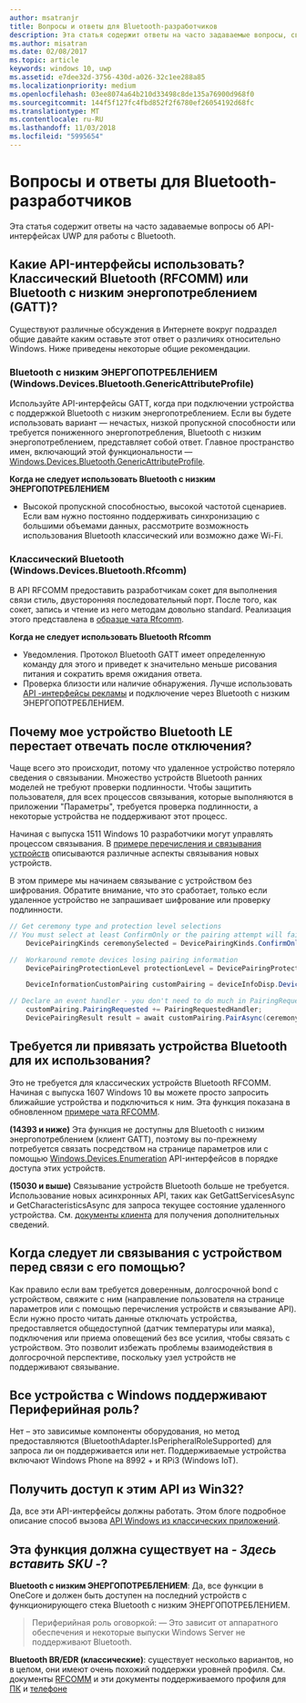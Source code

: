 ```yaml
---
author: msatranjr
title: Вопросы и ответы для Bluetooth-разработчиков
description: Эта статья содержит ответы на часто задаваемые вопросы, связанные с API-интерфейсами UWP для работы с Bluetooth.
ms.author: misatran
ms.date: 02/08/2017
ms.topic: article
keywords: windows 10, uwp
ms.assetid: e7dee32d-3756-430d-a026-32c1ee288a85
ms.localizationpriority: medium
ms.openlocfilehash: 03ee8074a64b210d33498c8de135a76900d968f0
ms.sourcegitcommit: 144f5f127fc4fbd852f2f6780ef26054192d68fc
ms.translationtype: MT
ms.contentlocale: ru-RU
ms.lasthandoff: 11/03/2018
ms.locfileid: "5995654"
---
```

# <a name="bluetooth-developer-faq"></a>Вопросы и ответы для Bluetooth-разработчиков

Эта статья содержит ответы на часто задаваемые вопросы об API-интерфейсах UWP для работы с Bluetooth.

## <a name="what-apis-do-i-use-bluetooth-classic-rfcomm-or-bluetooth-low-energy-gatt"></a>Какие API-интерфейсы использовать? Классический Bluetooth (RFCOMM) или Bluetooth с низким энергопотреблением (GATT)?
Существуют различные обсуждения в Интернете вокруг подраздел общие давайте каким оставьте этот ответ о различиях относительно Windows. Ниже приведены некоторые общие рекомендации.

### <a name="bluetooth-le-windowsdevicesbluetoothgenericattributeprofile"></a>Bluetooth с низким ЭНЕРГОПОТРЕБЛЕНИЕМ (Windows.Devices.Bluetooth.GenericAttributeProfile)

Используйте API-интерфейсы GATT, когда при подключении устройства с поддержкой Bluetooth с низким энергопотреблением. Если вы будете использовать вариант — нечастых, низкой пропускной способности или требуется пониженного энергопотребления, Bluetooth с низким энергопотреблением, представляет собой ответ. Главное пространство имен, включающий этой функциональности — [Windows.Devices.Bluetooth.GenericAttributeProfile](https://docs.microsoft.com/en-us/uwp/api/Windows.Devices.Bluetooth.GenericAttributeProfile). 

**Когда не следует использовать Bluetooth с низким ЭНЕРГОПОТРЕБЛЕНИЕМ**
- Высокой пропускной способностью, высокой частотой сценариев. Если вам нужно постоянно поддерживать синхронизацию с большими объемами данных, рассмотрите возможность использования Bluetooth классический или возможно даже Wi-Fi. 

### <a name="bluetooth-classic-windowsdevicesbluetoothrfcomm"></a>Классический Bluetooth (Windows.Devices.Bluetooth.Rfcomm)

В API RFCOMM предоставить разработчикам сокет для выполнения связи стиль, двусторонняя последовательный порт. После того, как сокет, запись и чтение из него методам довольно standard. Реализация этого представлена в [образце чата Rfcomm](https://github.com/Microsoft/Windows-universal-samples/tree/dev/Samples/BluetoothRfcommChat). 

**Когда не следует использовать Bluetooth Rfcomm** 
- Уведомления. Протокол Bluetooth GATT имеет определенную команду для этого и приведет к значительно меньше рисования питания и сократить время ожидания ответа. 
- Проверка близости или наличие обнаружения. Лучше использовать [API -интерфейсы рекламы](https://docs.microsoft.com/en-us/uwp/api/windows.devices.bluetooth.advertisement) и подключение через Bluetooth с низким ЭНЕРГОПОТРЕБЛЕНИЕМ. 


## <a name="why-does-my-bluetooth-le-device-stop-responding-after-a-disconnect"></a>Почему мое устройство Bluetooth LE перестает отвечать после отключения?

Чаще всего это происходит, потому что удаленное устройство потеряло сведения о связывании. Множество устройств Bluetooth ранних моделей не требуют проверки подлинности. Чтобы защитить пользователя, для всех процессов связывания, которые выполняются в приложении "Параметры", требуется проверка подлинности, а некоторые устройства не поддерживают этот процесс. 

Начиная с выпуска 1511 Windows 10 разработчики могут управлять процессом связывания. В [примере перечисления и связывания устройств](https://github.com/Microsoft/Windows-universal-samples/tree/master/Samples/DeviceEnumerationAndPairing) описываются различные аспекты связывания новых устройств.

В этом примере мы начинаем связывание с устройством без шифрования. Обратите внимание, что это сработает, только если удаленное устройство не запрашивает шифрование или проверку подлинности.

```csharp
// Get ceremony type and protection level selections
// You must select at least ConfirmOnly or the pairing attempt will fail
    DevicePairingKinds ceremonySelected = DevicePairingKinds.ConfirmOnly;

//  Workaround remote devices losing pairing information
    DevicePairingProtectionLevel protectionLevel = DevicePairingProtectionLevel.None

    DeviceInformationCustomPairing customPairing = deviceInfoDisp.DeviceInformation.Pairing.Custom;

// Declare an event handler - you don't need to do much in PairingRequestedHandler since the ceremony is "None"
    customPairing.PairingRequested += PairingRequestedHandler;
    DevicePairingResult result = await customPairing.PairAsync(ceremonySelected, protectionLevel);
```

## <a name="do-i-have-to-pair-bluetooth-devices-before-using-them"></a>Требуется ли привязать устройства Bluetooth для их использования?

Это не требуется для классических устройств Bluetooth RFCOMM. Начиная с выпуска 1607 Windows 10 вы можете просто запросить ближайшие устройства и подключиться к ним. Эта функция показана в обновленном [примере чата RFCOMM](https://github.com/Microsoft/Windows-universal-samples/tree/dev/Samples/BluetoothRfcommChat). 

**(14393 и ниже)** Эта функция не доступны для Bluetooth с низким энергопотреблением (клиент GATT), поэтому вы по-прежнему потребуется связать посредством на странице параметров или с помощью [Windows.Devices.Enumeration](https://msdn.microsoft.com/en-us/library/windows/apps/windows.devices.enumeration.aspx) API-интерфейсов в порядке доступа этих устройств.

**(15030 и выше)** Связывание устройств Bluetooth больше не требуется. Использование новых асинхронных API, таких как GetGattServicesAsync и GetCharacteristicsAsync для запроса текущее состояние удаленного устройства. См. [документы клиента](gatt-client.md) для получения дополнительных сведений. 

## <a name="when-should-i-pair-with-a-device-before-communicating-with-it"></a>Когда следует ли связывания с устройством перед связи с его помощью?
Как правило если вам требуется доверенным, долгосрочной bond с устройством, свяжите с ним (направление пользователя на странице параметров или с помощью перечисления устройств и связывание API). Если нужно просто читать данные отключать устройства, предоставляется общедоступной (датчик температуры или маяка), подключения или приема оповещений без все усилия, чтобы связать с устройством. Это позволит избежать проблемы взаимодействия в долгосрочной перспективе, поскольку узел устройств не поддерживают связывание. 

## <a name="do-all-windows-devices-support-peripheral-role"></a>Все устройства с Windows поддерживают Периферийная роль?

Нет – это зависимые компоненты оборудования, но метод предоставляются (BluetoothAdapter.IsPeripheralRoleSupported) для запроса ли он поддерживается или нет.  Поддерживаемые устройства включают Windows Phone на 8992 + и RPi3 (Windows IoT). 

## <a name="can-i-access-these-apis-from-win32"></a>Получить доступ к этим API из Win32?

Да, все эти API-интерфейсы должны работать. Этом блоге подробное описание способ вызова [API Windows из классических приложений](https://blogs.windows.com/buildingapps/2017/01/25/calling-windows-10-apis-desktop-application/). 
## <a name="is-this-functionality-supposed-to-exist-on--insert-sku-here-"></a>Эта функция должна существует на *- Здесь вставить SKU -*?

**Bluetooth с низким ЭНЕРГОПОТРЕБЛЕНИЕМ**: Да, все функции в OneCore и должен быть доступен на последний устройств с функционирующего стека Bluetooth с низким ЭНЕРГОПОТРЕБЛЕНИЕМ. 
> Периферийная роль оговоркой: — Это зависит от аппаратного обеспечения и некоторые выпуски Windows Server не поддерживают Bluetooth. 

**Bluetooth BR/EDR (классические)**: существует несколько вариантов, но в целом, они имеют очень похожий поддержки уровней профиля. См. документы [RFCOMM](send-or-receive-files-with-rfcomm.md) и эти документы поддерживаемого профиля для [ПК](https://support.microsoft.com/en-us/help/10568/windows-10-supported-bluetooth-profiles) и [телефоне](https://support.microsoft.com/en-us/help/10569/windows-10-mobile-supported-bluetooth-profiles)

